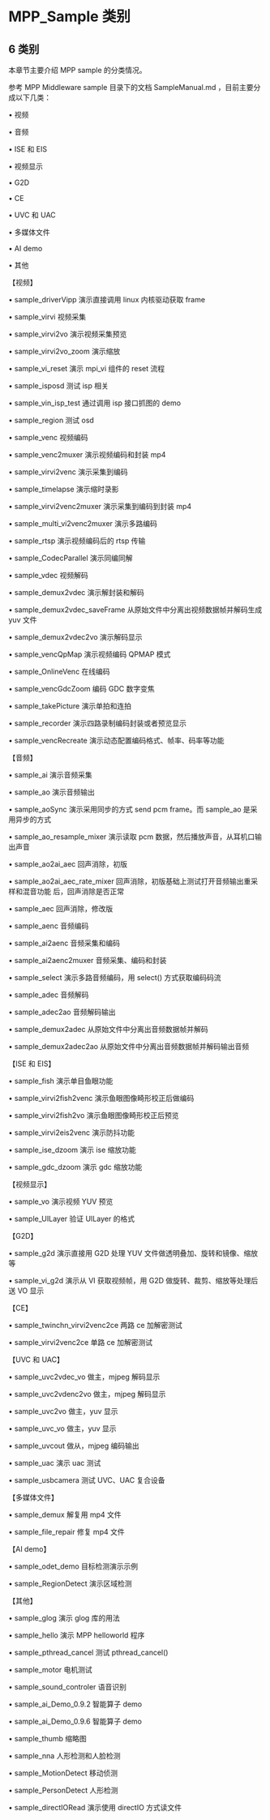 # MPP_Sample 类别
## 6 类别

本章节主要介绍 MPP sample 的分类情况。 

参考 MPP Middleware sample 目录下的文档 SampleManual.md ，目前主要分成以下几类： 

• 视频

• 音频 

• ISE 和 EIS 

• 视频显示 

• G2D 

• CE 

• UVC 和 UAC 

• 多媒体文件

• AI demo 

• 其他 

【视频】

• sample_driverVipp 演示直接调用 linux 内核驱动获取 frame 

• sample_virvi 视频采集 

• sample_virvi2vo 演示视频采集预览 

• sample_virvi2vo_zoom 演示缩放 

• sample_vi_reset 演示 mpi_vi 组件的 reset 流程

• sample_isposd 测试 isp 相关

• sample_vin_isp_test 通过调用 isp 接口抓图的 demo 

• sample_region 测试 osd

• sample_venc 视频编码

• sample_venc2muxer 演示视频编码和封装 mp4

• sample_virvi2venc 演示采集到编码

• sample_timelapse 演示缩时录影 

• sample_virvi2venc2muxer 演示采集到编码到封装 mp4

• sample_multi_vi2venc2muxer 演示多路编码 

• sample_rtsp 演示视频编码后的 rtsp 传输

• sample_CodecParallel 演示同编同解 

• sample_vdec 视频解码

• sample_demux2vdec 演示解封装和解码

• sample_demux2vdec_saveFrame 从原始文件中分离出视频数据帧并解码生成 yuv 文件 

• sample_demux2vdec2vo 演示解码显示 

• sample_vencQpMap 演示视频编码 QPMAP 模式 

• sample_OnlineVenc 在线编码 

• sample_vencGdcZoom 编码 GDC 数字变焦 

• sample_takePicture 演示单拍和连拍 

• sample_recorder 演示四路录制编码封装或者预览显示 

• sample_vencRecreate 演示动态配置编码格式、帧率、码率等功能 

【音频】 

• sample_ai 演示音频采集 

• sample_ao 演示音频输出 

• sample_aoSync 演示采用同步的方式 send pcm frame。而 sample_ao 是采用异步的方式 

• sample_ao_resample_mixer 演示读取 pcm 数据，然后播放声音，从耳机口输出声音 

• sample_ao2ai_aec 回声消除，初版 

• sample_ao2ai_aec_rate_mixer 回声消除，初版基础上测试打开音频输出重采样和混音功能 后，回声消除是否正常 

• sample_aec 回声消除，修改版 

• sample_aenc 音频编码 

• sample_ai2aenc 音频采集和编码 

• sample_ai2aenc2muxer 音频采集、编码和封装 

• sample_select 演示多路音频编码，用 select() 方式获取编码码流 

• sample_adec 音频解码 

• sample_adec2ao 音频解码输出 

• sample_demux2adec 从原始文件中分离出音频数据帧并解码 

• sample_demux2adec2ao 从原始文件中分离出音频数据帧并解码输出音频 

【ISE 和 EIS】 

• sample_fish 演示单目鱼眼功能 

• sample_virvi2fish2venc 演示鱼眼图像畸形校正后做编码 

• sample_virvi2fish2vo 演示鱼眼图像畸形校正后预览 

• sample_virvi2eis2venc 演示防抖功能 

• sample_ise_dzoom 演示 ise 缩放功能 

• sample_gdc_dzoom 演示 gdc 缩放功能 

【视频显示】 

• sample_vo 演示视频 YUV 预览 

• sample_UILayer 验证 UILayer 的格式

【G2D】 

• sample_g2d 演示直接用 G2D 处理 YUV 文件做透明叠加、旋转和镜像、缩放等 

• sample_vi_g2d 演示从 VI 获取视频帧，用 G2D 做旋转、裁剪、缩放等处理后送 VO 显示 

【CE】 

• sample_twinchn_virvi2venc2ce 两路 ce 加解密测试 

• sample_virvi2venc2ce 单路 ce 加解密测试 

【UVC 和 UAC】 

• sample_uvc2vdec_vo 做主，mjpeg 解码显示 

• sample_uvc2vdenc2vo 做主，mjpeg 解码显示 

• sample_uvc2vo 做主，yuv 显示 

• sample_uvc_vo 做主，yuv 显示 

• sample_uvcout 做从，mjpeg 编码输出 

• sample_uac 演示 uac 测试 

• sample_usbcamera 测试 UVC、UAC 复合设备 

【多媒体文件】 

• sample_demux 解复用 mp4 文件 

• sample_file_repair 修复 mp4 文件 

【AI demo】 

• sample_odet_demo 目标检测演示示例 

• sample_RegionDetect 演示区域检测 

【其他】 

• sample_glog 演示 glog 库的用法 

• sample_hello 演示 MPP helloworld 程序 

• sample_pthread_cancel 测试 pthread_cancel() 

• sample_motor 电机测试 

• sample_sound_controler 语音识别 

• sample_ai_Demo_0.9.2 智能算子 demo 

• sample_ai_Demo_0.9.6 智能算子 demo

• sample_thumb 缩略图 

• sample_nna 人形检测和人脸检测 

• sample_MotionDetect 移动侦测 

• sample_PersonDetect 人形检测 

• sample_directIORead 演示使用 directIO 方式读文件
